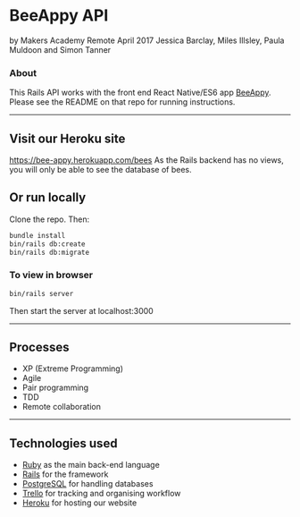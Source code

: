# BeeAppy API
by Makers Academy Remote April 2017
Jessica Barclay, Miles Illsley, Paula Muldoon and Simon Tanner

### About
This Rails API works with the front end React Native/ES6 app [BeeAppy](https://github.com/SimonTanner/Beehave).  Please see the README on that repo for running instructions.

---
## Visit our Heroku site
https://bee-appy.herokuapp.com/bees 
As the Rails backend has no views, you will only be able to see the database of bees.

## Or run locally

Clone the repo. Then:

```bash
bundle install
bin/rails db:create
bin/rails db:migrate
```

### To view in browser
```bash
bin/rails server
```
Then start the server at localhost:3000

---
## Processes
* XP (Extreme Programming)
* Agile
* Pair programming
* TDD
* Remote collaboration

---
## Technologies used

* [Ruby](https://www.ruby-lang.org/en/) as the main back-end language
* [Rails](http://rubyonrails.org/) for the framework
* [PostgreSQL](https://www.postgresql.org/) for handling databases
* [Trello](https://trello.com/) for tracking and organising workflow
* [Heroku](https://bee-appy.herokuapp.com/bees) for hosting our website
